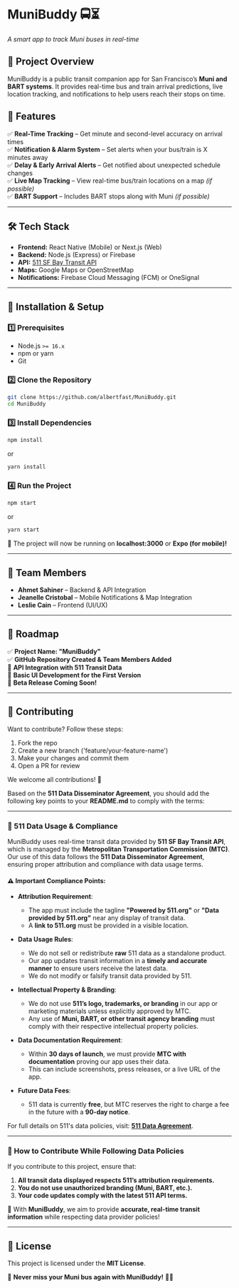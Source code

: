# **MuniBuddy 🚍⏳**  
*A smart app to track Muni buses in real-time*  

## **📌 Project Overview**  
MuniBuddy is a public transit companion app for San Francisco’s **Muni and BART systems**. It provides real-time bus and train arrival predictions, live location tracking, and notifications to help users reach their stops on time.  

## **🎯 Features**  
✅ **Real-Time Tracking** – Get minute and second-level accuracy on arrival times  
✅ **Notification & Alarm System** – Set alerts when your bus/train is X minutes away  
✅ **Delay & Early Arrival Alerts** – Get notified about unexpected schedule changes  
✅ **Live Map Tracking** – View real-time bus/train locations on a map *(if possible)*  
✅ **BART Support** – Includes BART stops along with Muni *(if possible)*  

---

## **🛠️ Tech Stack**  
- **Frontend:** React Native (Mobile) or Next.js (Web)  
- **Backend:** Node.js (Express) or Firebase  
- **API:** [511 SF Bay Transit API](https://511.org/open-data/transit)  
- **Maps:** Google Maps or OpenStreetMap  
- **Notifications:** Firebase Cloud Messaging (FCM) or OneSignal  

---

## **📂 Installation & Setup**  

### **1️⃣ Prerequisites**  
- Node.js `>= 16.x`  
- npm or yarn  
- Git  

### **2️⃣ Clone the Repository**  
```sh
git clone https://github.com/albertfast/MuniBuddy.git
cd MuniBuddy
```

### **3️⃣ Install Dependencies**  
```sh
npm install
```
or  
```sh
yarn install
```

### **4️⃣ Run the Project**  
```sh
npm start
```
or  
```sh
yarn start
```

🚀 The project will now be running on **localhost:3000** or **Expo (for mobile)!**  

---

## **👥 Team Members**  
- **Ahmet Sahiner** – Backend & API Integration  
- **Jeanelle Cristobal** – Mobile Notifications & Map Integration  
- **Leslie Cain** – Frontend (UI/UX)    

---

## **📅 Roadmap**  
✅ **Project Name: "MuniBuddy"**  
✅ **GitHub Repository Created & Team Members Added**  
🔄 **API Integration with 511 Transit Data**  
🔄 **Basic UI Development for the First Version**  
🚀 **Beta Release Coming Soon!**  

---

## **📢 Contributing**  
Want to contribute? Follow these steps:  

1. Fork the repo  
2. Create a new branch ('feature/your-feature-name')  
3. Make your changes and commit them  
4. Open a PR for review  

We welcome all contributions! 🎉  


Based on the **511 Data Disseminator Agreement**, you should add the following key points to your **README.md** to comply with the terms:

---

### **📜 511 Data Usage & Compliance**  
MuniBuddy uses real-time transit data provided by **511 SF Bay Transit API**, which is managed by the **Metropolitan Transportation Commission (MTC)**. Our use of this data follows the **511 Data Disseminator Agreement**, ensuring proper attribution and compliance with data usage terms.  

#### **⚠️ Important Compliance Points:**  
- **Attribution Requirement**:  
  - The app must include the tagline **"Powered by 511.org"** or **"Data provided by 511.org"** near any display of transit data.  
  - A **link to 511.org** must be provided in a visible location.  

- **Data Usage Rules**:  
  - We do not sell or redistribute **raw** 511 data as a standalone product.  
  - Our app updates transit information in a **timely and accurate manner** to ensure users receive the latest data.  
  - We do not modify or falsify transit data provided by 511.  

- **Intellectual Property & Branding**:  
  - We do not use **511’s logo, trademarks, or branding** in our app or marketing materials unless explicitly approved by MTC.  
  - Any use of **Muni, BART, or other transit agency branding** must comply with their respective intellectual property policies.  

- **Data Documentation Requirement**:  
  - Within **30 days of launch**, we must provide **MTC with documentation** proving our app uses their data.  
  - This can include screenshots, press releases, or a live URL of the app.  

- **Future Data Fees**:  
  - 511 data is currently **free**, but MTC reserves the right to charge a fee in the future with a **90-day notice**.  

For full details on 511's data policies, visit: **[511 Data Agreement](https://511.org/open-data/transit)**.  

---

### **📢 How to Contribute While Following Data Policies**  
If you contribute to this project, ensure that:  
1. **All transit data displayed respects 511’s attribution requirements.**  
2. **You do not use unauthorized branding (Muni, BART, etc.).**  
3. **Your code updates comply with the latest 511 API terms.**  

🚀 With **MuniBuddy**, we aim to provide **accurate, real-time transit information** while respecting data provider policies!  

---

## **📜 License**  
This project is licensed under the **MIT License**.  

🚀 **Never miss your Muni bus again with MuniBuddy!** 🚌💨  
